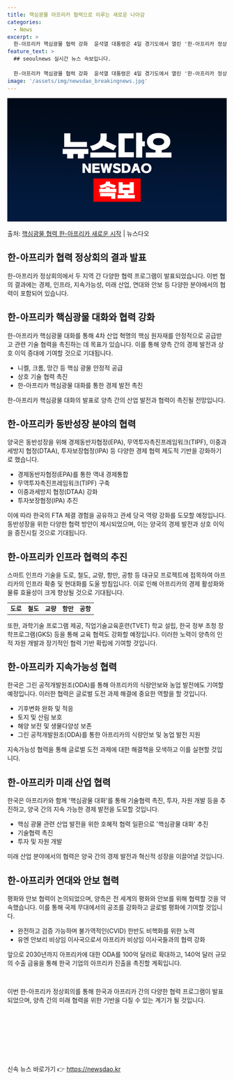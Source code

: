 ```yaml
---
title: 핵심광물 아프리카 협력으로 이루는 새로운 나아감
categories:
  - News
excerpt: >
  한-아프리카 핵심광물 협력 강화  윤석열 대통령은 4일 경기도에서 열린 '한-아프리카 정상회의'에서 아프리카…
feature_text: >
  ## seoulnews 실시간 뉴스 속보입니다.

  한-아프리카 핵심광물 협력 강화  윤석열 대통령은 4일 경기도에서 열린 '한-아프리카 정상회의'에서 아프리카…
image: '/assets/img/newsdao_breakingnews.jpg'
---
```


![뉴스다오 속보](/assets/img/newsdao_breakingnews.jpg)

<p>출처: <a href="https://newsdao.kr/4097" rel="dofollow">핵심광물 협력 한-아프리카 새로운 시작</a> | 뉴스다오</p>

<h2 data-ke-size="size26">한-아프리카 협력 정상회의 결과 발표</h2>
<p data-ke-size="size16">한-아프리카 정상회의에서 두 지역 간 다양한 협력 프로그램이 발표되었습니다. 이번 협의 결과에는 경제, 인프라, 지속가능성, 미래 산업, 연대와 안보 등 다양한 분야에서의 협력이 포함되어 있습니다.</p>

<h2 data-ke-size="size22">한-아프리카 핵심광물 대화와 협력 강화</h2>
<p data-ke-size="size16">한-아프리카 핵심광물 대화를 통해 4차 산업 혁명의 핵심 원자재를 안정적으로 공급받고 관련 기술 협력을 촉진하는 데 목표가 있습니다. 이를 통해 양측 간의 경제 발전과 상호 이익 증대에 기여할 것으로 기대됩니다.</p>
<ul>
  <li>니켈, 크롬, 망간 등 핵심 광물 안정적 공급</li>
  <li>상호 기술 협력 촉진</li>
  <li>한-아프리카 핵심광물 대화를 통한 경제 발전 촉진</li>
</ul>
<p data-ke-size="size16">한-아프리카 핵심광물 대화의 발표로 양측 간의 산업 발전과 협력이 촉진될 전망입니다.</p>

<h2 data-ke-size="size22">한-아프리카 동반성장 분야의 협력</h2>
<p data-ke-size="size16">양국은 동반성장을 위해 경제동반자협정(EPA), 무역투자촉진프레임워크(TIPF), 이중과세방지 협정(DTAA), 투자보장협정(IPA) 등 다양한 경제 협력 제도적 기반을 강화하기로 했습니다.</p>
<ul>
  <li>경제동반자협정(EPA)를 통한 역내 경제통합</li>
  <li>무역투자촉진프레임워크(TIPF) 구축</li>
  <li>이중과세방지 협정(DTAA) 강화</li>
  <li>투자보장협정(IPA) 추진</li>
</ul>
<p data-ke-size="size16">이에 따라 한국의 FTA 체결 경험을 공유하고 관세 당국 역량 강화를 도모할 예정입니다. 동반성장을 위한 다양한 협력 방안이 제시되었으며, 이는 양국의 경제 발전과 상호 이익을 증진시킬 것으로 기대됩니다.</p>

<h2 data-ke-size="size22">한-아프리카 인프라 협력의 추진</h2>
<p data-ke-size="size16">스마트 인프라 기술을 도로, 철도, 교량, 항만, 공항 등 대규모 프로젝트에 접목하여 아프리카의 인프라 확충 및 현대화를 도울 방침입니다. 이로 인해 아프리카의 경제 활성화와 물류 효율성이 크게 향상될 것으로 기대됩니다.</p>
<table>
  <tr>
    <td style="text-align: center; height: 17px;"><b>도로</b></td>
    <td style="text-align: center; height: 17px;"><b>철도</b></td>
    <td style="text-align: center; height: 17px;"><b>교량</b></td>
    <td style="text-align: center; height: 17px;"><b>항만</b></td>
    <td style="text-align: center; height: 17px;"><b>공항</b></td>
  </tr>
</table>
<p data-ke-size="size16">또한, 과학기술 프로그램 제공, 직업기술교육훈련(TVET) 학교 설립, 한국 정부 초청 장학프로그램(GKS) 등을 통해 교육 협력도 강화할 예정입니다. 이러한 노력이 양측의 인적 자원 개발과 장기적인 협력 기반 확립에 기여할 것입니다.</p>

<h2 data-ke-size="size22">한-아프리카 지속가능성 협력</h2>
<p data-ke-size="size16">한국은 그린 공적개발원조(ODA)를 통해 아프리카의 식량안보와 농업 발전에도 기여할 예정입니다. 이러한 협력은 글로벌 도전 과제 해결에 중요한 역할을 할 것입니다.</p>
<ul>
  <li>기후변화 완화 및 적응</li>
  <li>토지 및 산림 보호</li>
  <li>해양 보전 및 생물다양성 보존</li>
  <li>그린 공적개발원조(ODA)를 통한 아프리카의 식량안보 및 농업 발전 지원</li>
</ul>
<p data-ke-size="size16">지속가능성 협력을 통해 글로벌 도전 과제에 대한 해결책을 모색하고 이를 실현할 것입니다.</p>

<h2 data-ke-size="size22">한-아프리카 미래 산업 협력</h2>
<p data-ke-size="size16">한국은 아프리카와 함께 '핵심광물 대화'를 통해 기술협력 촉진, 투자, 자원 개발 등을 추진하고, 양국 간의 지속 가능한 경제 발전을 도모할 것입니다.</p>
<ul>
  <li>핵심 광물 관련 산업 발전을 위한 호혜적 협력 일환으로 '핵심광물 대화' 추진</li>
  <li>기술협력 촉진</li>
  <li>투자 및 자원 개발</li>
</ul>
<p data-ke-size="size16">미래 산업 분야에서의 협력은 양국 간의 경제 발전과 혁신적 성장을 이끌어낼 것입니다.</p>

<h2 data-ke-size="size22">한-아프리카 연대와 안보 협력</h2>
<p data-ke-size="size16">평화와 안보 협력이 논의되었으며, 양측은 전 세계의 평화와 안보를 위해 협력할 것을 약속했습니다. 이를 통해 국제 무대에서의 공조를 강화하고 글로벌 평화에 기여할 것입니다.</p>
<ul>
  <li>완전하고 검증 가능하며 불가역적인(CVID) 한반도 비핵화를 위한 노력</li>
  <li>유엔 안보리 비상임 이사국으로서 아프리카 비상임 이사국들과의 협력 강화</li>
</ul>
<p data-ke-size="size16">앞으로 2030년까지 아프리카에 대한 ODA를 100억 달러로 확대하고, 140억 달러 규모의 수출 금융을 통해 한국 기업의 아프리카 진출을 촉진할 계획입니다.</p>
<p data-ke-size="size16">&nbsp;</p>
<p data-ke-size="size16">이번 한-아프리카 정상회의를 통해 한국과 아프리카 간의 다양한 협력 프로그램이 발표되었으며, 양측 간의 미래 협력을 위한 기반을 다질 수 있는 계기가 될 것입니다.</p>
<p data-ke-size="size16">&nbsp;</p>
<p data-ke-size="size16">&nbsp;</p>
<p data-ke-size="size16">&nbsp;</p>
<p data-ke-size="size16">&nbsp;</p> 

신속 뉴스 바로가기 👉 <a href="https://newsdao.kr" rel="dofollow">https://newsdao.kr</a>



